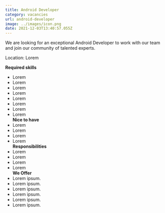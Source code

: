 ```yaml
---
title: Android Developer
category: vacancies
url: android-developer
image: ../images/icon.png
date: 2021-12-03T13:40:57.055Z
---
```

We are looking for an exceptional Android Developer to work
with our team and join our community of talented experts.

Location: Lorem

**Required skills**

* Lorem
* Lorem
* Lorem
* Lorem
* Lorem
* Lorem
* Lorem
* Lorem
  <br>
    **Nice to have**
* Lorem
* Lorem
* Lorem
* Lorem 
  <br>
    **Responsibilities**
* Lorem
* Lorem
* Lorem
* Lorem
  <br>
    **We Offer**
* Lorem ipsum.
* Lorem ipsum.
* Lorem ipsum.
* Lorem ipsum.
* Lorem ipsum.
* Lorem ipsum.